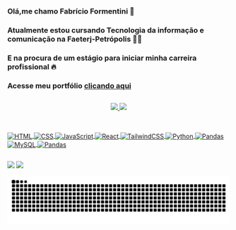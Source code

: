 ### Olá,me chamo Fabrício Formentini 👋
### Atualmente estou cursando Tecnologia da informação e comunicação na Faeterj-Petrópolis 👨‍🎓
### E na procura de um estágio para iniciar minha carreira profissional 🔥
### Acesse meu portfólio <a href="https://formentiniportfolio.netlify.app/" target ="_blank">clicando aqui</a>

## 

<div align="center">
  <a href="https://github.com/fabriciohof">
  <img height="180em" src="https://github-readme-stats.vercel.app/api?username=fabriciohof&show_icons=true&theme=dracula&include_all_commits=true&count_private=true"/>
  <img height="180em" src="https://github-readme-stats.vercel.app/api/top-langs/?username=fabriciohof&layout=compact&langs_count=7&theme=dracula"/>
</div>

##

<div style="display: inline_block"><br>
  <img align="center" alt="HTML" height="60" width="110" src="https://cdn.jsdelivr.net/gh/devicons/devicon@latest/icons/html5/html5-original-wordmark.svg">
  <img align="center" alt="CSS" height="60" width="110" src="https://cdn.jsdelivr.net/gh/devicons/devicon@latest/icons/css3/css3-original-wordmark.svg">
  <img align="center" alt="JavaScript" height="60" width="110" src="https://cdn.jsdelivr.net/gh/devicons/devicon@latest/icons/javascript/javascript-original.svg">
  <img align="center" alt="React" height="60" width="110" src="https://cdn.jsdelivr.net/gh/devicons/devicon@latest/icons/react/react-original.svg" >       
  <img align="center" alt="TailwindCSS" height="60" width="110" src="https://cdn.jsdelivr.net/gh/devicons/devicon@latest/icons/tailwindcss/tailwindcss-original-wordmark.svg">
  <img align="center" alt="Python" height="60" width="110" src="https://cdn.jsdelivr.net/gh/devicons/devicon/icons/python/python-original-wordmark.svg" >
  <img align="center" alt="Pandas" height="60" width="110" src="https://cdn.jsdelivr.net/gh/devicons/devicon/icons/pandas/pandas-original-wordmark.svg">
  <img align="center" alt="MySQL" height="60" width="110" src="https://cdn.jsdelivr.net/gh/devicons/devicon@latest/icons/mysql/mysql-plain-wordmark.svg">
  <img align="center" alt="Pandas" height="60" width="110" src="https://cdn.jsdelivr.net/gh/devicons/devicon@latest/icons/git/git-original-wordmark.svg">
    
</div>

##

<div> 
  <a href="https://www.instagram.com/formentinii/?hl=pt-br" target="_blank"><img src="https://img.shields.io/badge/Instagram-E4405F?style=for-the-badge&logo=instagram&logoColor=white" target="_blank"></a>
  <a href="https://www.linkedin.com/in/fformentini/" target="_blank"><img src="https://img.shields.io/badge/LinkedIn-0077B5?style=for-the-badge&logo=linkedin&logoColor=white" target="_blank"></a>
  
![Snake animation](https://raw.githubusercontent.com/fabriciohof/fabriciohof/output/github-contribution-grid-snake.svg)


  
</div>
  
